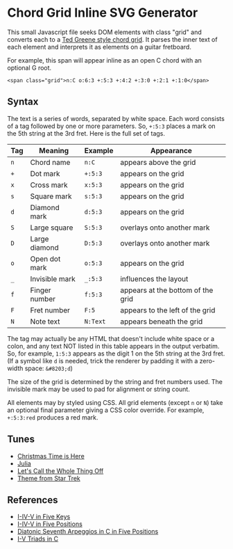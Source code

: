 # Chord Grid Inline SVG Generator

This small Javascript file seeks DOM elements with class "grid" and converts each to a [Ted Greene style chord grid](https://www.tedgreene.com/teaching/chords.asp). It parses the inner text of each element and interprets it as elements on a guitar fretboard.

For example, this span will appear inline as an open C chord with an optional G root.

    <span class="grid">n:C o:6:3 +:5:3 +:4:2 +:3:0 +:2:1 +:1:0</span>

## Syntax

The text is a series of words, separated by white space. Each word consists of a tag followed by one or more parameters. So, `+:5:3` places a mark on the 5th string at the 3rd fret. Here is the full set of tags.

| Tag | Meaning        | Example   | Appearance                        |
|-----|----------------|-----------|-----------------------------------|
| `n` | Chord name     | `n:C`     | appears above the grid            |
| `+` | Dot mark       | `+:5:3`   | appears on the grid               |
| `x` | Cross mark     | `x:5:3`   | appears on the grid               |
| `s` | Square mark    | `s:5:3`   | appears on the grid               |
| `d` | Diamond mark   | `d:5:3`   | appears on the grid               |
| `S` | Large square   | `S:5:3`   | overlays onto another mark        |
| `D` | Large diamond  | `D:5:3`   | overlays onto another mark        |
| `o` | Open dot mark  | `o:5:3`   | appears on the grid               |
| `_` | Invisible mark | `_:5:3`   | influences the layout             |
| `f` | Finger number  | `f:5:3`   | appears at the bottom of the grid |
| `F` | Fret number    | `F:5`     | appears to the left of the grid   |
| `N` | Note text      | `N:Text`  | appears beneath the grid          |

The tag may actually be any HTML that doesn't include white space or a colon, and any text NOT listed in this table appears in the output verbatim. So, for example, `1:5:3` appears as the digit 1 on the 5th string at the 3rd fret. (If a symbol like `d` is needed, trick the renderer by padding it with a zero-width space: `&#8203;d`)

The size of the grid is determined by the string and fret numbers used. The invisible mark may be used to pad for alignment or string count.

All elements may by styled using CSS. All grid elements (except `n` or `N`) take an optional final parameter giving a CSS color override. For example, `+:5:3:red` produces a red mark. 

## Tunes

- [Christmas Time is Here](christmas-time-is-here.html)
- [Julia](julia.html)
- [Let's Call the Whole Thing Off](lets-call-the-whole-thing-off.html)
- [Theme from Star Trek](star-trek.html)

## References

- [I-IV-V in Five Keys](I-IV-V-in-five-keys.html)
- [I-IV-V in Five Positions](I-IV-V-in-five-positions.html)
- [Diatonic Seventh Arpeggios in C in Five Positions](c-seventh-arpeggios.html)
- [I-V Triads in C](c-I-V-triads.html)
